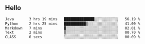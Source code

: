 ## Hello
<!--START_SECTION:waka-->

```txt
Java       3 hrs 19 mins   ██████████████░░░░░░░░░░░   56.19 %
Python     2 hrs 25 mins   ██████████▒░░░░░░░░░░░░░░   41.00 %
Markdown   7 mins          ▓░░░░░░░░░░░░░░░░░░░░░░░░   02.01 %
Text       2 mins          ▒░░░░░░░░░░░░░░░░░░░░░░░░   00.70 %
CLASS      0 secs          ░░░░░░░░░░░░░░░░░░░░░░░░░   00.09 %
```

<!--END_SECTION:waka-->
